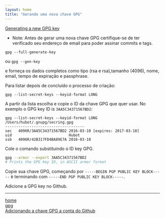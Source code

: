 ```yaml
---
layout: home
title: "Gerando uma nova chave GPG"
---
```


[Generating a new GPG key](https://help.github.com/articles/generating-a-new-gpg-key/)

  * Note: Antes de gerar uma nova chave GPG certifique-se de ter verificado seu endereço de email para poder assinar commits e tags.

`gpg --full-generate-key`

ou `gpg --gen-key`

e forneça os dados completos como tipo (rsa e rsa),tamanho (4096), nome, email, tempo de expiração e passphrase.

Para listar depois de concluído o processo de criação:

`gpg --list-secret-keys --keyid-format LONG`

A partir da lista escolha e copie o ID da chave GPG que quer usar. No exemplo o GPG key ID is `3AA5C34371567BD2`:

```ash
gpg --list-secret-keys --keyid-format LONG
/Users/hubot/.gnupg/secring.gpg
------------------------------------
sec   4096R/3AA5C34371567BD2 2016-03-10 [expires: 2017-03-10]
uid                          Hubot 
ssb   4096R/42B317FD4BA89E7A 2016-03-10
```

Cole o comando substituindo o ID key GPG.

```bash
gpg --armor --export 3AA5C34371567BD2
# Prints the GPG key ID, in ASCII armor format
```

Copie sua chave GPG, começando por `-----BEGIN PGP PUBLIC KEY BLOCK-----` è terminando com `-----END PGP PUBLIC KEY BLOCK-----`.

Adicione a GPG key no Github.

***
[home](../)
<br>
[gpg](../gpg.html)
<br>
[Adicionando a chave GPG a conta do Github](../gpg/add-gpg.html)